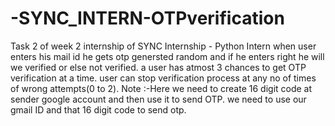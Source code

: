 # -SYNC_INTERN-OTPverification
Task 2 of week 2 internship of SYNC Internship - Python Intern when user enters his mail id he gets otp genersted random and if he enters right he will we verified or else not verified. a user has atmost 3 chances to get OTP verification at a time. user can stop verification process at any no of times of wrong attempts(0 to 2). Note :-Here we need to create 16 digit code at sender google account and then use it to send OTP. we need to use our gmail ID and that 16 digit code to send otp.
